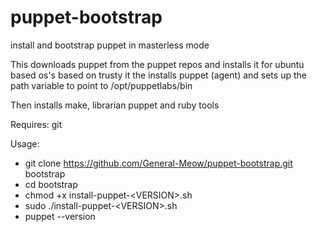 # puppet-bootstrap
install and bootstrap puppet in masterless mode

This downloads puppet from the puppet repos and installs it for ubuntu based os's based on trusty
it the installs puppet (agent) and sets up the path variable to point to /opt/puppetlabs/bin

Then installs make, librarian puppet and ruby tools

Requires: git

Usage: 
- git clone https://github.com/General-Meow/puppet-bootstrap.git bootstrap
- cd bootstrap
- chmod +x install-puppet-\<VERSION>.sh
- sudo ./install-puppet-\<VERSION>.sh
- puppet --version
